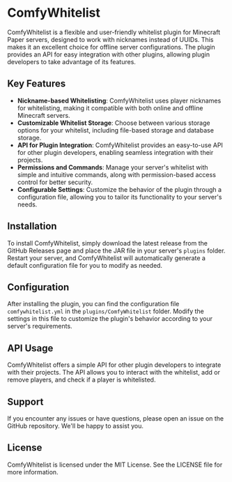 # ComfyWhitelist

ComfyWhitelist is a flexible and user-friendly whitelist plugin for Minecraft Paper servers, designed to work with nicknames instead of UUIDs. This makes it an excellent choice for offline server configurations. The plugin provides an API for easy integration with other plugins, allowing plugin developers to take advantage of its features.

## Key Features

- **Nickname-based Whitelisting**: ComfyWhitelist uses player nicknames for whitelisting, making it compatible with both online and offline Minecraft servers.
- **Customizable Whitelist Storage**: Choose between various storage options for your whitelist, including file-based storage and database storage.
- **API for Plugin Integration**: ComfyWhitelist provides an easy-to-use API for other plugin developers, enabling seamless integration with their projects.
- **Permissions and Commands**: Manage your server's whitelist with simple and intuitive commands, along with permission-based access control for better security.
- **Configurable Settings**: Customize the behavior of the plugin through a configuration file, allowing you to tailor its functionality to your server's needs.

## Installation

To install ComfyWhitelist, simply download the latest release from the GitHub Releases page and place the JAR file in your server's `plugins` folder. Restart your server, and ComfyWhitelist will automatically generate a default configuration file for you to modify as needed.

## Configuration

After installing the plugin, you can find the configuration file `comfywhitelist.yml` in the `plugins/ComfyWhitelist` folder. Modify the settings in this file to customize the plugin's behavior according to your server's requirements.

## API Usage

ComfyWhitelist offers a simple API for other plugin developers to integrate with their projects. The API allows you to interact with the whitelist, add or remove players, and check if a player is whitelisted.

## Support

If you encounter any issues or have questions, please open an issue on the GitHub repository. We'll be happy to assist you.

## License

ComfyWhitelist is licensed under the MIT License. See the LICENSE file for more information.
